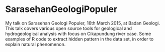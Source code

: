 # SarasehanGeologiPopuler
My talk on Sarasehan Geologi Populer, 16th March 2015, at Badan Geologi. This talk covers various open source tools for geological and hydrogeological analysis with focus on Cikapundung river case. Some examples of R code to extract hidden pattern in the data set, in order to explain natural phenomenon. 
